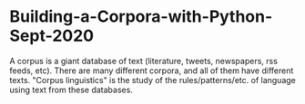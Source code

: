 # Building-a-Corpora-with-Python-Sept-2020
A corpus is a giant database of text (literature, tweets, newspapers, rss feeds, etc). There are many different corpora, and all of them have different texts. "Corpus linguistics" is the study of the rules/patterns/etc. of language using text from these databases.
